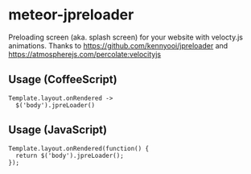 # meteor-jpreloader
Preloading screen (aka. splash screen) for your website with velocty.js animations. Thanks to https://github.com/kennyooi/jpreloader and https://atmospherejs.com/percolate:velocityjs

## Usage (CoffeeScript)

```
Template.layout.onRendered ->
  $('body').jpreLoader()
```

## Usage (JavaScript)

```
Template.layout.onRendered(function() {
  return $('body').jpreLoader();
});
```
